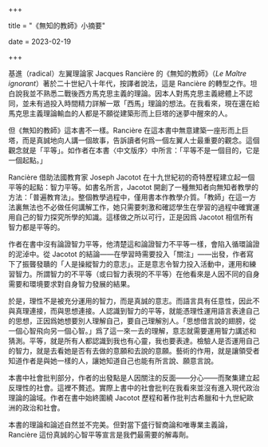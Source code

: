+++

title = "《無知的教師》小摘要"

date = 2023-02-19

+++

基進（radical）左翼理論家 Jacques Rancière 的《無知的教師》（*Le Maître ignorant*）著於二十世紀八十年代，按譯者說法，這是 Rancière 的轉型之作。坦白說我並不熟悉二戰後西方馬克思主義的理論。因本人對馬克思主義總體上不認同，並未有過投入時間精力詳解一眾「西馬」理論的想法。在我看來，現在還在給馬克思主義理論輸血的人都是不願從建築形而上巨塔的迷夢中醒來的人。

但《無知的教師》這本書不一樣。Rancière 在這本書中無意建築一座形而上巨塔，而是真誠地向人講一個故事，告訴讀者何爲一個左翼人士最重要的觀念。這個觀念就是「平等」。如作者在本書〈中文版序〉中所言：「平等不是一個目的，它是一個起點。」

Rancière 借助法國教育家 Joseph Jacotot 在十九世紀初的奇特歷程建立起一個平等的起點：智力平等。如書名所言，Jacotot 開創了一種無知者向無知者教學的方法：「普遍教育法」。整個教學過程中，僅用書本作教學介質。「教師」在這一方法裏無法也不必做任何講解工作，她只需要刺激和確認學生在學習的過程中確實運用自己的智力探究所學的知識。這樣做之所以可行，正是因爲 Jacotot 相信所有智力都是平等的。

作者在書中沒有論證智力平等，他清楚這和論證智力不平等一樣，會陷入循環論證的泥淖中。從 Jacotot 的結論——在學習時需要投入「關注」——出發，作者寫下了振聾發聵的「人是操縱智力的意志」。正是意志令智力投入活動中，運用和練習智力。所謂智力的不平等（或曰智力表現的不平等）在他看來是人因不同的自身需要和環境要求對自身智力發展的結果。

於是，理性不是被充分運用的智力，而是真誠的意志。而語言具有任意性，因此不與真理連接，而與思想連接。人認識到智力的平等，就能憑理性運用語言表達自己的思想，正因爲她想要別人理解自己，要自己理解別人。「思想借言說的翅膀，從一個心智飛向另一個心智。」爲了這一來一去的理解，意志就需要運用智力講述和猜測。平等，就是所有人都認識到我也有心靈，我也要表達。檢驗人是否運用自己的智力，就是去看她是否有去做的意願和去說的意願。藝術的作用，就是讓領受者知道作者是與她一樣的人，讓她知道自己也能有所言說、願意言說。

本書中社會批判部分，作者的出發點是人因關注的反面——分心——而聚集建立起反理性的社會。這裡不贅述。實際上書中的社會批判在我看來並沒有進入現代政治理論的論域。作者在書中始終圍繞 Jacotot 歷程和著作批判古希臘和十九世紀歐洲的政治和社會。

本書的理論和論述自然並不完美。但對當下盛行智商論和唯專業主義論，Rancière 這份真誠的心智平等宣言是我們最需要的解毒劑。
